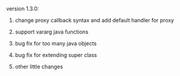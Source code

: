 version 1.3.0:

1. change proxy callback syntax and add default handler for proxy

2. support vararg java functions

3. bug fix for too many java objects

4. bug fix for extending super class

4. other little changes
